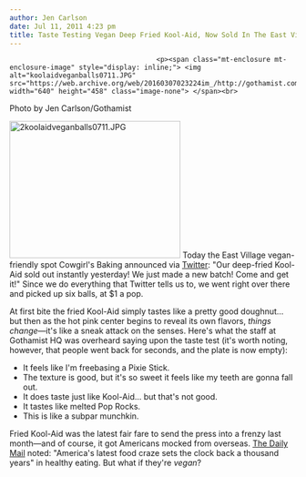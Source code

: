 ```yaml
---
author: Jen Carlson
date: Jul 11, 2011 4:23 pm
title: Taste Testing Vegan Deep Fried Kool-Aid, Now Sold In The East Village
---
```


	
										<p><span class="mt-enclosure mt-enclosure-image" style="display: inline;"> <img alt="koolaidveganballs0711.JPG" src="https://web.archive.org/web/20160307023224im_/http://gothamist.com/attachments/arts_jen/koolaidveganballs0711.JPG" width="640" height="458" class="image-none"> </span><br>
<span class="photo_caption">Photo by Jen Carlson/Gothamist</span></p>

<p><span class="mt-enclosure mt-enclosure-image" style="display: inline;"> <img alt="2koolaidveganballs0711.JPG" src="https://web.archive.org/web/20160307023224im_/http://gothamist.com/attachments/arts_jen/2koolaidveganballs0711.JPG" width="300" height="241" class="image-right"> </span>Today the East Village vegan-friendly spot Cowgirl&apos;s Baking announced via <a href="https://web.archive.org/web/20160307023224/https://twitter.com/#!/cowgirlsbaking/status/90453361702346752">Twitter</a>: &quot;Our deep-fried Kool-Aid sold out instantly yesterday! We just made a new batch! Come and get it!&quot; Since we do everything that Twitter tells us to, we went right over there and picked up six balls, at $1 a pop. </p>

<p>At first bite the fried Kool-Aid simply tastes like a pretty good doughnut... but then as the hot pink center begins to reveal its own flavors, <em>things change</em>&#x2014;it&apos;s like a sneak attack on the senses. Here&apos;s what the staff at Gothamist HQ was overheard saying upon the taste test (it&apos;s worth noting, however, that people went back for seconds, and the plate is now empty):</p>

<ul><li>It feels like I&apos;m freebasing a Pixie Stick.
</li><li>The texture is good, but it&apos;s so sweet it feels like my teeth are gonna fall out.
</li><li>It does taste just like Kool-Aid... but that&apos;s not good.
</li><li>It tastes like melted Pop Rocks.
</li><li>This is like a subpar munchkin.</li></ul> 

<p>Fried Kool-Aid was the latest fair fare to send the press into a frenzy last month&#x2014;and of course, it got Americans mocked from overseas. <a href="https://web.archive.org/web/20160307023224/http://www.dailymail.co.uk/news/article-2005694/Americas-hot-new-snack-deep-fried-Kool-Aid-balls.html">The Daily Mail</a> noted: &quot;America&apos;s latest food craze sets the clock back a thousand years&quot; in healthy eating. But what if they&apos;re <em>vegan</em>?</p>					
										
									
				